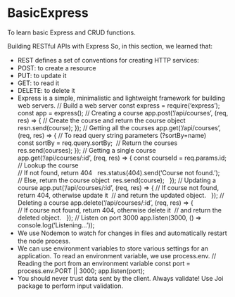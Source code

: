 # BasicExpress
To learn basic Express and CRUD functions.

Building RESTful APIs with Express  So, in this section, we learned that: 
- REST deﬁnes a set of conventions for creating HTTP services:
- POST: to create a resource
- PUT: to update it
- GET: to read it
- DELETE: to delete it
- Express is a simple, minimalistic and lightweight framework for building web servers.
// Build a web server
const express = require(‘express’);
const app = express();
// Creating a course
app.post(‘/api/courses’, (req, res) => {
// Create the course and return the course object
resn.send(course);
});
// Getting all the courses
app.get(‘/api/courses’, (req, res) => { 
// To read query string parameters
(?sortBy=name)  
const sortBy = req.query.sortBy; 
// Return the courses   
    res.send(courses);
  });
// Getting a single course
app.get(‘/api/courses/:id’, (req, res) => { 
const courseId = req.params.id;
// Lookup the course   
// If not found, return 404   
res.status(404).send(‘Course not found.’); 
 
// Else, return the course object  
res.send(course);  
});
// Updating a course
app.put(‘/api/courses/:id’, (req, res) => {
// If course not found, return 404, otherwise update it  
// and return the updated object.  
});
// Deleting a course
app.delete(‘/api/courses/:id’, (req, res) => {  
// If course not found, return 404, otherwise delete it  
// and return the deleted object.  
});
// Listen on port 3000 
app.listen(3000, () => console.log(‘Listening…’));
- We use Nodemon to watch for changes in ﬁles and automatically restart the node process.
- We can use environment variables to store various settings for an application. To read an environment variable, we use process.env. 
// Reading the port from an environment variable
const port = process.env.PORT || 3000; app.listen(port);
- You should never trust data sent by the client. Always validate! Use Joi package to perform input validation. 
